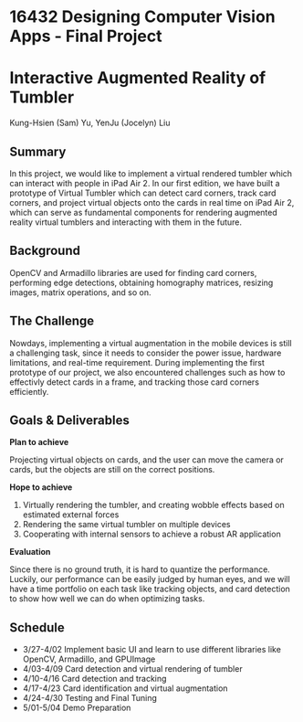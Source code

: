 # 16432 Designing Computer Vision Apps - Final Project

# Interactive Augmented Reality of Tumbler

Kung-Hsien (Sam) Yu, YenJu (Jocelyn) Liu


## **Summary**

In this project, we would like to implement a virtual rendered tumbler which can interact with people in iPad Air 2. In our first edition, we have built a prototype of Virtual Tumbler which can detect card corners, track card corners, and project virtual objects onto the cards in real time on iPad Air 2, which can serve as fundamental components for rendering augmented reality virtual tumblers and interacting with them in the future.

## **Background**

OpenCV and Armadillo libraries are used for finding card corners, performing edge detections, obtaining homography matrices, resizing images, matrix operations, and so on.

## **The Challenge**

Nowdays, implementing a virtual augmentation in the mobile devices is still a challenging task, since it needs to consider the power issue, hardware limitations, and real-time requirement.
During implementing the first prototype of our project, we also encountered challenges such as how to effectivly detect cards in a frame, and tracking those card corners efficiently.

## **Goals & Deliverables**

**Plan to achieve**

Projecting virtual objects on cards, and the user can move the camera or
cards, but the objects are still on the correct positions.

**Hope to achieve**
1. Virtually rendering the tumbler, and creating wobble effects based on
   estimated external forces
2. Rendering the same virtual tumbler on multiple devices
3. Cooperating with internal sensors to achieve a robust AR application

**Evaluation**

Since there is no ground truth, it is hard to quantize the performance. Luckily, our performance can be easily judged by human eyes, and we will have a time portfolio on each task like tracking objects, and card detection to show how well we can do when optimizing tasks.

## **Schedule**
- 3/27-4/02 Implement basic UI and learn to use different libraries like OpenCV, Armadillo, and GPUImage
- 4/03-4/09 Card detection and virtual rendering of tumbler
- 4/10-4/16 Card detection and tracking
- 4/17-4/23 Card identification and virtual augmentation
- 4/24-4/30 Testing and Final Tuning
- 5/01-5/04 Demo Preparation
